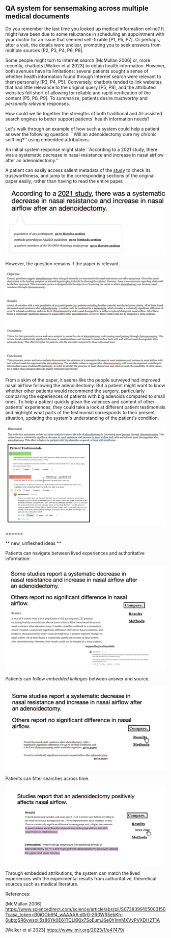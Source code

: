 ## QA system for sensemaking across multiple medical documents

Do you remember the last time you looked up medical information online? It might have been due to some reluctance in scheduling an appointment with your doctor for an issue that seemed self-fixable [P1, P5, P7]. Or perhaps, after a visit, the details were unclear, prompting you to seek answers from multiple sources [P2, P3, P4, P6, P8].

Some people might turn to Internet search [McMullan 2006] or, more recently, chatbots [Walker et al 2023] to obtain health information. However, both avenues have its limitations: several patients sought a sense of whether health information found through Internet search were relevant to them personally [P3, P4, P5]. Conversely, chatbots tended to link websites that had little relevance to the original query [P5, P8], and the attributed websites fell short of allowing for reliable and rapid verification of the content [P5, P8, P9]. To summarize, patients desire *trustworthy* and *personally relevant* responses.

How could we tie together the strengths of both traditional and AI-assisted search engines to better support patients' health information needs?

Let's walk through an example of how such a system could help a patient answer the following question: ``Will an adenoidectomy cure my chronic sniffling?'' using embedded attributions.

An initial system response might state ``According to a 2021 study, there was a systematic decrease in nasal resistance and increase in nasal airflow after an adenoidectomy.''

A patient can easily access salient metadata of the [study](https://www.sciencedirect.com/science/article/abs/pii/S0165587621003621) to check its trustworthiness, and jump to the corresponding sections of the original paper easily, rather than having to read the entire paper.

![img of research paper](/attribution.png)

However, the question remains if the paper is relevant.

![img of research paper](/paper-ref1.png)

From a skim of the paper, it seems like the people surveyed had improved nasal airflow following the adenoidectomy. But a patient might want to know whether other patients would recommend the surgery, particularly comparing the experiences of patients with big adenoids compared to small ones. To help a patient quickly glean the valences and content of other patients' experiences, they could take a look at different patient testimonials and highlight what parts of the testimonial corresponds to their present situation, updating the system's understanding of the patient's condition.

![img of research paper with highlight](/paper-memory.png)

====== 

** new, unfleshed ideas **

Patients can navigate between lived experiences and authoritative information:

![compare](/compare.png)

Patients can follow *embedded linkages* between answer and source.

![results](/results.png)

Patients can filter searches across time.

![time](/time.png)


Through embedded attributions, the system can match the lived experiences with the experimental results from authoritative, theoretical sources such as medical literature.


References:

[McMullan 2006] https://www.sciencedirect.com/science/article/abs/pii/S0738399105003150?casa_token=B0iOOb6f4_wAAAAA:d0r0-2R0WR5ebKh-6ubtgSR6ywsoiI5z86Yk0E61TCLKKjx7SoEumJ6e0h1nnMXVyPVXDH2T1A

[Walker et al 2023] https://www.jmir.org/2023/1/e47479/